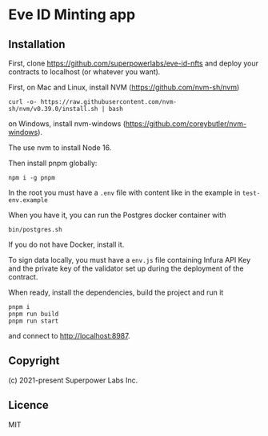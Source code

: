 # Eve ID Minting app

## Installation

First, clone https://github.com/superpowerlabs/eve-id-nfts and deploy your contracts to localhost (or whatever you want).

First, on Mac and Linux, install NVM (https://github.com/nvm-sh/nvm)

```
curl -o- https://raw.githubusercontent.com/nvm-sh/nvm/v0.39.0/install.sh | bash

```

on Windows, install nvm-windows (https://github.com/coreybutler/nvm-windows).

The use nvm to install Node 16.

Then install pnpm globally:

```
npm i -g pnpm

```

In the root you must have a `.env` file with content like in the example in `test-env.example`

When you have it, you can run the Postgres docker container with
```
bin/postgres.sh
```

If you do not have Docker, install it.

To sign data locally, you must have a `env.js` file containing Infura API Key and the private key of the validator set up during the deployment of the contract.


When ready, install the dependencies, build the project and run it

```
pnpm i
pnpm run build
pnpm run start
```

and connect to [http://localhost:8987](http://localhost:8987).

## Copyright

(c) 2021-present Superpower Labs Inc.

## Licence

MIT
````
